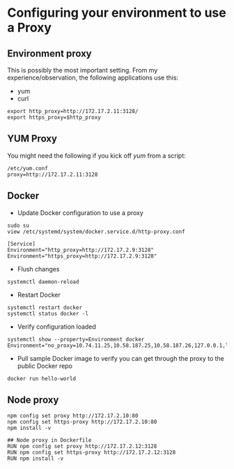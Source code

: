 # Configuring your environment to use a Proxy

## Environment proxy

This is possibly the most important setting. From my experience/observation, the following applications use this:
- yum
- curl

~~~~
export http_proxy=http://172.17.2.11:3128/
export https_proxy=$http_proxy  
~~~~

## YUM Proxy

You might need the following if you kick off *yum* from a script:
~~~~
/etc/yum.conf
proxy=http://172.17.2.11:3128
~~~~


## Docker

- Update Docker configuration to use a proxy

~~~~
sudo su
view /etc/systemd/system/docker.service.d/http-proxy.conf

[Service]
Environment="http_proxy=http://172.17.2.9:3128"
Environment="https_proxy=http://172.17.2.9:3128"
~~~~

- Flush changes

~~~~ 
systemctl daemon-reload
~~~~

- Restart Docker

~~~~
systemctl restart docker
systemctl status docker -l
~~~~

- Verify configuration loaded

~~~~
systemctl show --property=Environment docker
Environment="no_proxy=10.74.11.25,10.58.187.25,10.58.187.26,127.0.0.1,localhost,vradev00197.africa.net"
~~~~

- Pull sample Docker image to verify you can get through the proxy to the public Docker repo

~~~~
docker run hello-world
~~~~

## Node proxy

~~~~
npm config set proxy http://172.17.2.10:80
npm config set https-proxy http://172.17.2.10:80
npm install -v
~~~~

~~~~
## Node proxy in Dockerfile
RUN npm config set proxy http://172.17.2.12:3128
RUN npm config set https-proxy http://172.17.2.12:3128
RUN npm install -v
~~~~